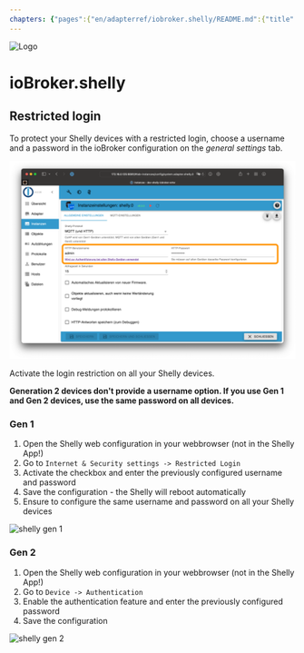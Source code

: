 ```yaml
---
chapters: {"pages":{"en/adapterref/iobroker.shelly/README.md":{"title":{"en":"ioBroker.shelly"},"content":"en/adapterref/iobroker.shelly/README.md"},"en/adapterref/iobroker.shelly/protocol-coap.md":{"title":{"en":"ioBroker.shelly"},"content":"en/adapterref/iobroker.shelly/protocol-coap.md"},"en/adapterref/iobroker.shelly/protocol-mqtt.md":{"title":{"en":"ioBroker.shelly"},"content":"en/adapterref/iobroker.shelly/protocol-mqtt.md"},"en/adapterref/iobroker.shelly/restricted-login.md":{"title":{"en":"ioBroker.shelly"},"content":"en/adapterref/iobroker.shelly/restricted-login.md"},"en/adapterref/iobroker.shelly/state-changes.md":{"title":{"en":"ioBroker.shelly"},"content":"en/adapterref/iobroker.shelly/state-changes.md"}}}
---
```

![Logo](../../admin/shelly.png)

# ioBroker.shelly

## Restricted login

To protect your Shelly devices with a restricted login, choose a username and a password in the ioBroker configuration on the *general settings* tab.

![iobroker_general_restrict_login](./img/iobroker_general_restrict_login.png)

Activate the login restriction on all your Shelly devices.

**Generation 2 devices don't provide a username option. If you use Gen 1 and Gen 2 devices, use the same password on all devices.**

### Gen 1

1. Open the Shelly web configuration in your webbrowser (not in the Shelly App!)
2. Go to ```Internet & Security settings -> Restricted Login```
3. Activate the checkbox and enter the previously configured username and password
4. Save the configuration - the Shelly will reboot automatically
5. Ensure to configure the same username and password on all your Shelly devices

![shelly gen 1](../shelly_restrict_login-gen1.png)

### Gen 2

1. Open the Shelly web configuration in your webbrowser (not in the Shelly App!)
2. Go to ```Device -> Authentication```
3. Enable the authentication feature and enter the previously configured password
4. Save the configuration

![shelly gen 2](../shelly_restrict_login-gen2.png)